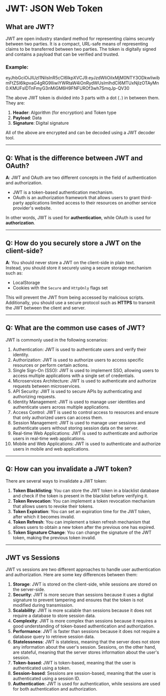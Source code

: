 # JWT: JSON Web Token

## What are JWT?

JWT are open industry standard method for representing claims securely between two parties. It is a compact, URL-safe means of representing claims to be transferred between two parties. The token is digitally signed and contains a payload that can be verified and trusted.

### Example:

eyJhbGciOiJIUzI1NiIsInR5cCI6IkpXVCJ9.eyJzdWIiOiIxMjM0NTY3ODkwIiwibmFtZSI6IkpvaG4gRG9lIiwiYWRtaW4iOnRydWUsImlhdCI6MTUxNjIzOTAyMn0.KMUFsIDTnFmyG3nMiGM6H9FNFUROf3wh7SmqJp-QV30


The above JWT token is divided into 3 parts with a dot (`.`) in between them. They are:

1. **Header**: Algorithm (for encryption) and Token type  
2. **Payload**: Data  
3. **Signature**: Digital signature  

All of the above are encrypted and can be decoded using a JWT decoder tool.

---

## Q: What is the difference between JWT and OAuth?

**A**: JWT and OAuth are two different concepts in the field of authentication and authorization.  
- JWT is a token-based authentication mechanism.  
- OAuth is an authorization framework that allows users to grant third-party applications limited access to their resources on another service provider's website.  

In other words, JWT is used for **authentication**, while OAuth is used for **authorization**.

---

## Q: How do you securely store a JWT on the client-side?

**A**: You should never store a JWT on the client-side in plain text.  
Instead, you should store it securely using a secure storage mechanism such as:

- LocalStorage  
- Cookies with the `Secure` and `HttpOnly` flags set  

This will prevent the JWT from being accessed by malicious scripts.  
Additionally, you should use a secure protocol such as **HTTPS** to transmit the JWT between the client and server.

---

## Q: What are the common use cases of JWT?

JWT is commonly used in the following scenarios:

1. Authentication: JWT is used to authenticate users and verify their identity.  
2. Authorization: JWT is used to authorize users to access specific resources or perform certain actions.  
3. Single Sign-On (SSO): JWT is used to implement SSO, allowing users to access multiple applications with a single set of credentials.  
4. Microservices Architecture: JWT is used to authenticate and authorize requests between microservices.  
5. API Security: JWT is used to secure APIs by authenticating and authorizing requests.  
6. Identity Management: JWT is used to manage user identities and authenticate users across multiple applications.  
7. Access Control: JWT is used to control access to resources and ensure that only authorized users can access them.  
8. Session Management: JWT is used to manage user sessions and authenticate users without storing session data on the server.  
9. Real-time Web Applications: JWT is used to authenticate and authorize users in real-time web applications.  
10. Mobile and Web Applications: JWT is used to authenticate and authorize users in mobile and web applications.

---

## Q: How can you invalidate a JWT token?

There are several ways to invalidate a JWT token:

1. **Token Blacklisting**: You can store the JWT token in a blacklist database and check if the token is present in the blacklist before verifying it.  
2. **Token Revocation**: You can implement a token revocation mechanism that allows users to revoke their tokens.  
3. **Token Expiration**: You can set an expiration time for the JWT token, after which it becomes invalid.  
4. **Token Refresh**: You can implement a token refresh mechanism that allows users to obtain a new token after the previous one has expired.  
5. **Token Signature Change**: You can change the signature of the JWT token, making the previous token invalid.

---

## JWT vs Sessions

JWT vs sessions are two different approaches to handle user authentication and authorization. Here are some key differences between them:

1. **Storage**: JWT is stored on the client-side, while sessions are stored on the server-side.  
2. **Security**: JWT is more secure than sessions because it uses a digital signature to prevent tampering and ensures that the token is not modified during transmission.  
3. **Scalability**: JWT is more scalable than sessions because it does not require a database to store session data.  
4. **Complexity**: JWT is more complex than sessions because it requires a good understanding of token-based authentication and authorization.  
5. **Performance**: JWT is faster than sessions because it does not require a database query to retrieve session data.  
6. **Statelessness**: JWT is stateless, meaning that the server does not store any information about the user's session. Sessions, on the other hand, are stateful, meaning that the server stores information about the user's session.  
7. **Token-based**: JWT is token-based, meaning that the user is authenticated using a token.  
8. **Session-based**: Sessions are session-based, meaning that the user is authenticated using a session ID.  
9. **Authentication**: JWT is used for authentication, while sessions are used for both authentication and authorization.
